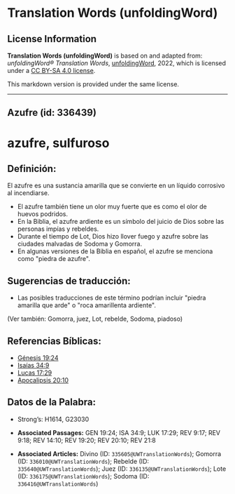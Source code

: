 # Translation Words (unfoldingWord)

## License Information

**Translation Words (unfoldingWord)** is based on and adapted from: _unfoldingWord® Translation Words_, [unfoldingWord](https://unfoldingword.org/utw), 2022, which is licensed under a [CC BY-SA 4.0 license](https://creativecommons.org/licenses/by-sa/4.0/legalcode.en).

This markdown version is provided under the same license.



--------------------------------

## Azufre (id: 336439)

azufre, sulfuroso
=================

Definición:
-----------

El azufre es una sustancia amarilla que se convierte en un líquido corrosivo al incendiarse.

* El azufre también tiene un olor muy fuerte que es como el olor de huevos podridos.
* En la Biblia, el azufre ardiente es un símbolo del juicio de Dios sobre las personas impías y rebeldes.
* Durante el tiempo de Lot, Dios hizo llover fuego y azufre sobre las ciudades malvadas de Sodoma y Gomorra.
* En algunas versiones de la Biblia en español, el azufre se menciona como "piedra de azufre".

Sugerencias de traducción:
--------------------------

* Las posibles traducciones de este término podrían incluir "piedra amarilla que arde" o "roca amarillenta ardiente".

(Ver también: Gomorra, juez, Lot, rebelde, Sodoma, piadoso)

Referencias Bíblicas:
---------------------

* [Génesis 19:24](https://ref.ly/Gen19:24)
* [Isaías 34:9](https://ref.ly/Isa34:9)
* [Lucas 17:29](https://ref.ly/Luke17:29)
* [Apocalipsis 20:10](https://ref.ly/Rev20:10)

Datos de la Palabra:
--------------------

* Strong’s: H1614, G23030

* **Associated Passages:** GEN 19:24; ISA 34:9; LUK 17:29; REV 9:17; REV 9:18; REV 14:10; REV 19:20; REV 20:10; REV 21:8
* **Associated Articles:** Divino (ID: `335605@UWTranslationWords`); Gomorra (ID: `336010@UWTranslationWords`); Rebelde (ID: `335640@UWTranslationWords`); Juez (ID: `336135@UWTranslationWords`); Lote (ID: `336175@UWTranslationWords`); Sodoma (ID: `336416@UWTranslationWords`)

